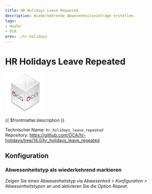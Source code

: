 ```yaml
---
title: HR Holidays Leave Repeated
description: Wiederkehrende Abwesenheitseinträge erstellen.
tags:
- HowTo
- OCA
prev: ./hr-holidays
---
```

# HR Holidays Leave Repeated
![icon_oca_app](attachments/icon_oca_app.png)

{{ $frontmatter.description }}

Technischer Name: `hr_holidays_leave_repeated`\
Repository: <https://github.com/OCA/hr-holidays/tree/14.0/hr_holidays_leave_repeated>

## Konfiguration

### Abwesenheitstyp als wiederkehrend markieren

Zeigen Sie einen Abwesenheitstyp via *Abwesenheit > Konfiguration > Abwesenheitstypen* an und aktivieren Sie die Option *Repeat*.